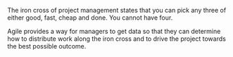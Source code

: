 The iron cross of project management states that you can pick any three of either good, fast, cheap and done. You cannot have four.

Agile provides a way for managers to get data so that they can determine how to distribute work along the iron cross and to drive the project towards the best possible outcome.
